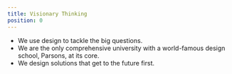 ```yaml
---
title: Visionary Thinking
position: 0
---
```


- We use design to tackle the big questions.
- We are the only comprehensive university with a world-famous design school, Parsons,
  at its core.
- We design solutions that get to the future first.

